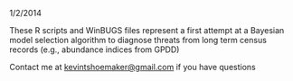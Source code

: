 1/2/2014

These R scripts and WinBUGS files represent a first attempt at a Bayesian model
selection algorithm to diagnose threats from long term census records (e.g., abundance indices from GPDD) 

Contact me at kevintshoemaker@gmail.com if you have questions